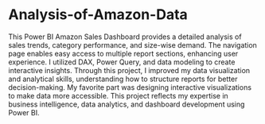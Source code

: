 # Analysis-of-Amazon-Data
This Power BI Amazon Sales Dashboard provides a detailed analysis of sales trends, category performance, and size-wise demand. 
The navigation page enables easy access to multiple report sections, enhancing user experience. 
I utilized DAX, Power Query, and data modeling to create interactive insights. Through this project,
I improved my data visualization and analytical skills, understanding how to structure reports for better decision-making.
My favorite part was designing interactive visualizations to make data more accessible. This project reflects my expertise in business intelligence, data analytics, and dashboard development using Power BI.
